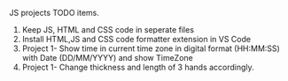 JS projects TODO items.

1. Keep JS, HTML and CSS code in seperate files
2. Install HTML,JS and CSS code formatter extension in VS Code
3. Project 1- Show time in current time zone in digital format (HH:MM:SS) with Date (DD/MM/YYYY) and show TimeZone
4. Project 1- Change thickness and length of 3 hands accordingly.
